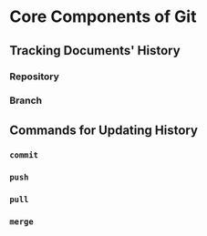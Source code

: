 # Core Components of Git
## Tracking Documents' History
### Repository
### Branch
## Commands for Updating History
### `commit`
### `push`
### `pull`
### `merge`
